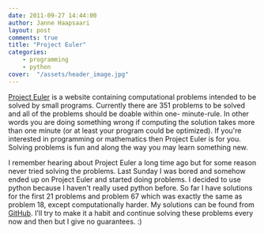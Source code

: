 ```yaml
---
date: 2011-09-27 14:44:00
author: Janne Haapsaari
layout: post
comments: true
title: "Project Euler"
categories:
    - programming
    - python
cover:  "/assets/header_image.jpg"
---
```


[Project Euler](http://projecteuler.net) is a website containing computational
problems intended to be solved by small programs. Currently there are 351
problems to be solved and all of the problems should be doable within one-
minute-rule. In other words you are doing something wrong if computing the
solution takes more than one minute (or at least your program could be
optimized). If you're interested in programming or mathematics then
Project Euler is for you. Solving problems is fun and along the way you may
learn something new.

I remember hearing about Project Euler a long time ago but for some reason
never tried solving the problems. Last Sunday I was bored and somehow ended up
on Project Euler and started doing problems. I decided to use python because I
haven't really used python before. So far I have solutions for the first 21
problems and problem 67 which was exactly the same as problem 18, except
computationally harder. My solutions can be found from
[GitHub](https://github.com/haaja/project_euler). I'll try to make it a habit
and continue solving these problems every now and then but I give no
guarantees. :)

